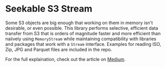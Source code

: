 # Seekable S3 Stream

Some S3 objects are big enough that working on them in memory isn't desirable, or even possible. This library performs selective, efficient data transfer from S3 that is orders of magnitude faster and more efficient than naiively using `MemoryStream` while maintaining compatibility with libraries and packages that work with a `Stream` interface.  Examples for reading ISO, Zip, JPG and Parquet files are included in the repo.

For the full explaination, check out the article on [Medium](https://medium.com/circuitpeople/random-access-seekable-streams-for-amazon-s3-in-c-bd2414255dcd).
